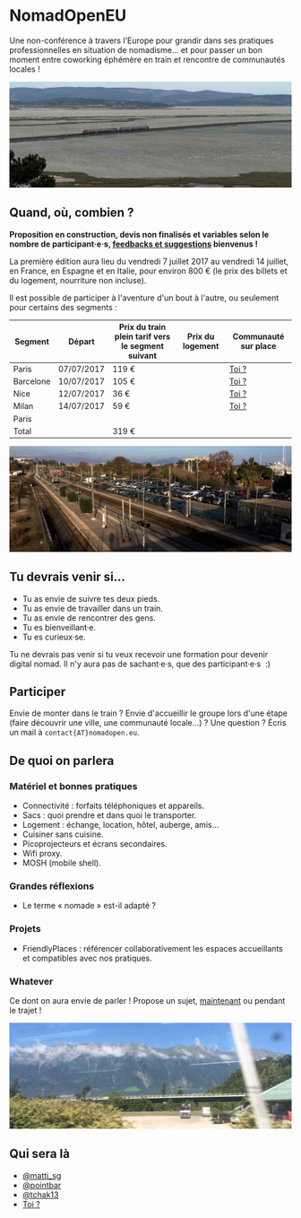 # NomadOpenEU

Une non-conférence à travers l'Europe pour grandir dans ses pratiques professionnelles en situation de nomadisme… et pour passer un bon moment entre coworking éphémère en train et rencontre de communautés locales !

![La voie Paris - Barcelone à hauteur de l'île de Sainte-Lucie](img/lucie.jpg)

## Quand, où, combien ?

**Proposition en construction, devis non finalisés et variables selon le nombre de participant·e·s, [feedbacks et suggestions](mailto:contact@nomadopen.eu) bienvenus !**

La première édition aura lieu du vendredi 7 juillet 2017 au vendredi 14 juillet, en France, en Espagne et en Italie, pour environ 800 € (le prix des billets et du logement, nourriture non incluse).

Il est possible de participer à l'aventure d'un bout à l'autre, ou seulement pour certains des segments :

| Segment     | Départ     | Prix du train plein tarif vers le segment suivant | Prix du logement | Communauté sur place                 |
|-------------|------------|---------------------------------------------------|------------------|--------------------------------------|
| Paris       | 07/07/2017 | 119 €                                              |                  | [Toi ?](mailto:contact@nomadopen.eu) |
| Barcelone   | 10/07/2017 | 105 €                                              |                  | [Toi ?](mailto:contact@nomadopen.eu) |
| Nice        | 12/07/2017 | 36 €                                              |                  | [Toi ?](mailto:contact@nomadopen.eu) |
| Milan       | 14/07/2017 | 59 €                                              |                  | [Toi ?](mailto:contact@nomadopen.eu) |
| Paris       |            |                                                   |                  |                                      |
| Total       |            | 319 €                                             |                  |                                      |

![La voie Barcelone - Nice à hauteur d'Antibes](img/antibes.jpg)

## Tu devrais venir si…

- Tu as envie de suivre tes deux pieds.
- Tu as envie de travailler dans un train.
- Tu as envie de rencontrer des gens.
- Tu es bienveillant·e.
- Tu es curieux·se.

Tu ne devrais pas venir si tu veux recevoir une formation pour devenir digital nomad. Il n'y aura pas de sachant·e·s, que des participant·e·s  :)


## Participer

Envie de monter dans le train ? Envie d'accueillir le groupe lors d'une étape (faire découvrir une ville, une communauté locale…) ? Une question ? Écris un mail à `contact{AT}nomadopen.eu`.


## De quoi on parlera

### Matériel et bonnes pratiques

- Connectivité : forfaits téléphoniques et appareils.
- Sacs : quoi prendre et dans quoi le transporter.
- Logement : échange, location, hôtel, auberge, amis…
- Cuisiner sans cuisine.
- Picoprojecteurs et écrans secondaires.
- Wifi proxy.
- MOSH (mobile shell).

### Grandes réflexions

- Le terme « nomade » est-il adapté ?

### Projets

- FriendlyPlaces : référencer collaborativement les espaces accueillants et compatibles avec nos pratiques.

### Whatever

Ce dont on aura envie de parler ! Propose un sujet, [maintenant](mailto:contact@nomadopen.eu) ou pendant le trajet !

![La voie Milan - Paris](img/milano.jpg)

## Qui sera là

- [@matti_sg](https://twitter.com/matti_sg)
- [@pointbar](https://twitter.com/pointbar)
- [@tchak13](https://twitter.com/tchak13)
- [Toi ?](mailto:contact@nomadopen.eu)
